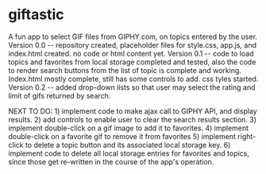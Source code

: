# giftastic
A fun app to select GIF files from GIPHY.com, on topics entered by the user.
Version 0.0 -- repository created, placeholder files for style.css, app.js, and index.html created. no code or html content yet.
Version 0.1 -- code to load topics and favorites from local storage completed and tested, also the code to render search buttons from the list of topic is complete and working. Index.html mostly complete, still has some controls to add. css tyles started.
Version 0.2 -- added drop-down lists so that user may select the rating and limit of gifs returned by search.

NEXT TO DO: 1) implement code to make ajax call to GIPHY  API, and display results.
2) add controls to enable user to clear the search results section.
3) implement double-click on a gif image to add it to favorites.
4) implement double-click on a favorite gif to remove it from favorites
5) implement right-click to delete a topic button and its associated local storage key.
6) implement code to delete all local storage entries for favorites and topics, since those get re-written in the course of the app's operation.
